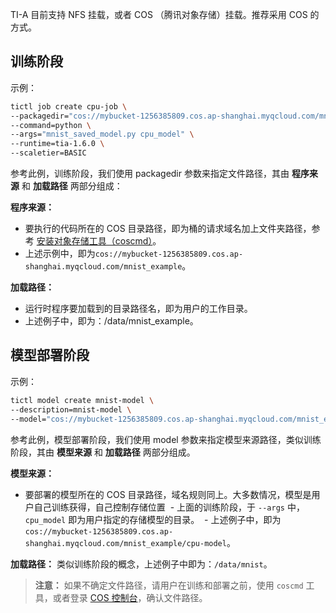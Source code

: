 TI-A 目前支持 NFS 挂载，或者 COS （腾讯对象存储）挂载。推荐采用 COS 的方式。

## 训练阶段

示例：

```bash
tictl job create cpu-job \
--packagedir="cos://mybucket-1256385809.cos.ap-shanghai.myqcloud.com/mnist_example:/data/mnist_example" \
--command=python \
--args="mnist_saved_model.py cpu_model" \
--runtime=tia-1.6.0 \
--scaletier=BASIC
```

参考此例，训练阶段，我们使用 packagedir 参数来指定文件路径，其由 **程序来源** 和 **加载路径** 两部分组成：

**程序来源：**
- 要执行的代码所在的 COS 目录路径，即为桶的请求域名加上文件夹路径，参考 [安装对象存储工具（coscmd）](https://cloud.tencent.com/document/product/851/17044#.E5.AE.89.E8.A3.85.E5.AF.B9.E8.B1.A1.E5.AD.98.E5.82.A8.E5.B7.A5.E5.85.B7.EF.BC.88coscmd.EF.BC.89)。
- 上述示例中，即为`cos://mybucket-1256385809.cos.ap-shanghai.myqcloud.com/mnist_example`。
 
**加载路径：**
- 运行时程序要加载到的目录路径名，即为用户的工作目录。
- 上述例子中，即为：/data/mnist_example。

## 模型部署阶段

示例：

```bash
tictl model create mnist-model \
--description=mnist-model \
--model="cos://mybucket-1256385809.cos.ap-shanghai.myqcloud.com/mnist_example/cpu-model:/data/mnist"
```

参考此例，模型部署阶段，我们使用 model 参数来指定模型来源路径，类似训练阶段，其由 **模型来源** 和 **加载路径** 两部分组成。

**模型来源：**
 - 要部署的模型所在的 COS 目录路径，域名规则同上。大多数情况，模型是用户自己训练获得，自己控制存储位置
  - 上面的训练阶段，于 `--args` 中，`cpu_model` 即为用户指定的存储模型的目录。
  - 上述例子中，即为`cos://mybucket-1256385809.cos.ap-shanghai.myqcloud.com/mnist_example/cpu-model`。
  
**加载路径：**
类似训练阶段的概念，上述例子中即为：`/data/mnist`。

> **注意：**
>如果不确定文件路径，请用户在训练和部署之前，使用 `coscmd` 工具，或者登录 [COS 控制台](https://console.cloud.tencent.com/cos)，确认文件路径。

